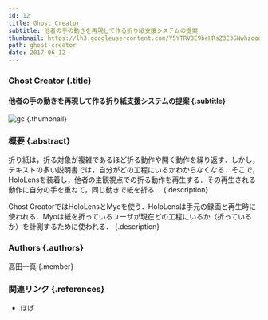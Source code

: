 ```yaml
---
id: 12
title: Ghost Creator
subtitle: 他者の手の動きを再現して作る折り紙支援システムの提案
thumbnail: https://lh3.googleusercontent.com/Y5YTRV0E9beHRsZ3E3GNwhzoodQVQvqtJavgFn5PsYFKstp0tl3md1J5zaFVoNPygnCfLVuni5P2Xq6Gil96Wop9jz204yyRa4j9pY7pdVk7FkQcKGELZtUEhZfzzQCsto-W-MmihLndpcf15ztehLJ10RSeuX3LZOSOa8B1TypLpOiskK_WiwXLThBTWgqzUdC9Zy6Fvi45CVUG_FyL8M5Gw2PXSKXjM2_1ZJOEyg_nXhjzlB0FpUKE0Wppf3bZ7NxaDvaQR2TKcklAZ35hlyiaoqtBCTgU4iPj3eRKPyhrBGIGIGJj7VJg2-qwB4k2CgaBfqAN5IVP5yeH8oUxiAi19iN5bE8ueLFQ2bhLA3I4rUJ_9ojKMpVQ1IkantCB3FTe_3tH1gtMXhudXlbp7ZvNpF4ceL0cqwZC_27pL-n4S6YcVnAtuUPCcyr4ViQF1XZw0qi7UWaBrhib4lbLhEHnqOMmct9gX-mzsduvbeQeqhuh70zR_Ptq0OdzF0CkUmpLlm527RHYT4UPC7CjwTe5YYt78dz-ZeKVHIfVVNN8qmplGp6mo7u3Zn3PODHlScno3a3dUvYaZrmPaQIwHbfme4j3dg9-9peputna=w1024-h768-rw
path: ghost-creator
date: 2017-06-12
---
```


### Ghost Creator {.title}

#### 他者の手の動きを再現して作る折り紙支援システムの提案 {.subtitle}

![gc](https://lh3.googleusercontent.com/HQ5bNbFc3ptOoxZF52QGgMDCR8pKpLRukEiY9LGKNIe-8MOR_VpVwriK_6LYPJ5TTRPXdfL_-pOtDmht2xe-JfyYlHyzqhG2cYxyqnbtjpd7-t_TajXnH01y6afDX_GwZsVckv8xpFRVvS8Gzk8FeziLKVPxKL027ibglRaGR2mymWsyBBpi5wzqNpNlYQWMVtVHSVr4GAJO29RC3ypjAmc_Gv7DhVY8-IVNpksezMh5P8oR-6zkLtPvDMa82V1_SSdvdNTMZ4RyxhtqYKBNqTms7kgArhzMDyhjskjuWMdfunW8ifMDgb0JJEG-9OUcLX_NU69XxXA00o7R4ibw7U03NS0VsDlWl0AZv6fJZDdF4pcby-xLmF4tMfFEfT-e45niCY6ixdoaVQEA3c9rxRb7LbMDQ2-V_zlSoCCRRzs6fqBqFqhMIEAXZ8GCDMhXtPmZnhx1-AD5BLp12wR-4pxxgqKANuk_GbDYuy7wBWZSzkuWYvAJCgaKBWIwAou7ung2a9XLmgbbyY_yOTQiWEETUHZ_fOXooxgD5002R0t0kr85P3e-WLn0yTFGAMNxqpss_T5lW2s8uPwM20pDRFEdZt_NkhzcIOLswIh8=w718-h404-rw "gc") {.thumbnail}

### 概要 {.abstract}

折り紙は，折る対象が複雑であるほど折る動作や開く動作を繰り返す．しかし，テキストの多い説明書では，自分がどの工程にいるかわからなくなる．そこで，HoloLensを装着し，他者の主観視点での折る動作を再生する．その再生される動作に自分の手を重ねて，同じ動きで紙を折る． {.description}

Ghost CreatorではHoloLensとMyoを使う．HoloLensは手元の録画と再生時に使われる．Myoは紙を折っているユーザが現在どの工程にいるか（折っているか）を計測するために使われる． {.description}

### Authors {.authors}

高田一真 {.member}

### 関連リンク {.references}

* ほげ

